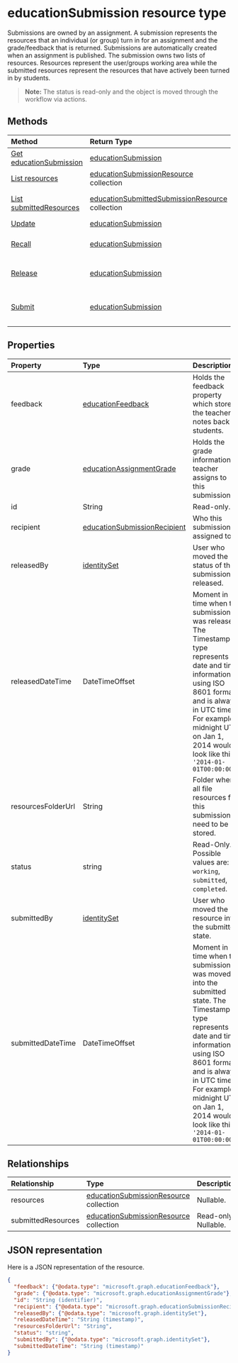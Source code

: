 # educationSubmission resource type

Submissions are owned by an assignment.  A submission represents the resources that an individual (or group) turn in for an assignment and the grade/feedback that is returned.
Submissions are automatically created when an assignment is published.  The submission owns two lists of resources.  Resources represent the user/groups working area while the submitted resources
represent the resources that have actively been turned in by students.  

>**Note:** The status is read-only and the object is moved through the workflow via actions. 


## Methods

| Method		   | Return Type	|Description|
|:---------------|:--------|:----------|
|[Get educationSubmission](../api/educationsubmission_get.md) | [educationSubmission](educationsubmission.md) |Read properties and relationships of educationSubmission object.|
|[List resources](../api/educationsubmission_list_resources.md) |[educationSubmissionResource](educationsubmissionresource.md) collection| Get a educationSubmissionResource object collection.|
|[List submittedResources](../api/educationsubmission_list_submittedresources.md) |[educationSubmittedSubmissionResource](educationsubmittedsubmissionresource.md) collection| Get a educationSubmittedSubmissionResource object collection.|
|[Update](../api/educationsubmission_update.md) | [educationSubmission](educationsubmission.md)	|Update educationSubmission object. |
|[Recall](../api/educationsubmission_recall.md)|[educationSubmission](educationsubmission.md)|A student uses the recall to move the state of the submission from submitted back to working.|
|[Release](../api/educationsubmission_release.md)|[educationSubmission](educationsubmission.md)|A teacher uses release to indicate that the grades/feedback can be shown to the student.|
|[Submit](../api/educationsubmission_submit.md)|[educationSubmission](educationsubmission.md)|A student uses submit to turn in the assignment.  This will copy the resources into the submittedResources folder for grading and updates the status.|

## Properties
| Property	   | Type	|Description|
|:---------------|:--------|:----------|
|feedback|[educationFeedback](educationfeedback.md)|Holds the feedback property which stores the teachers notes back to students.|
|grade|[educationAssignmentGrade](educationassignmentgrade.md)|Holds the grade information a teacher assigns to this submission.|
|id|String| Read-only.|
|recipient|[educationSubmissionRecipient](educationsubmissionrecipient.md)|Who this submission is assigned to.|
|releasedBy|[identitySet](identityset.md)|User who moved the status of this submission to released.|
|releasedDateTime|DateTimeOffset|Moment in time when the submission was released.  The Timestamp type represents date and time information using ISO 8601 format and is always in UTC time. For example, midnight UTC on Jan 1, 2014 would look like this: `'2014-01-01T00:00:00Z'`|
|resourcesFolderUrl|String|Folder where all file resources for this submission need to be stored.|
|status|string| Read-Only.  Possible values are: `working`, `submitted`, `completed`.|
|submittedBy|[identitySet](identityset.md)|User who moved the resource into the submitted state.|
|submittedDateTime|DateTimeOffset|Moment in time when the submission was moved into the submitted state.  The Timestamp type represents date and time information using ISO 8601 format and is always in UTC time. For example, midnight UTC on Jan 1, 2014 would look like this: `'2014-01-01T00:00:00Z'`|

## Relationships
| Relationship | Type	|Description|
|:---------------|:--------|:----------|
|resources|[educationSubmissionResource](educationsubmissionresource.md) collection| Nullable.|
|submittedResources|[educationSubmissionResource](educationSubmissionResource.md) collection| Read-only. Nullable.|

## JSON representation

Here is a JSON representation of the resource.

<!-- {
  "blockType": "resource",
  "optionalProperties": [

  ],
  "@odata.type": "microsoft.graph.educationSubmission"
}-->

```json
{
  "feedback": {"@odata.type": "microsoft.graph.educationFeedback"},
  "grade": {"@odata.type": "microsoft.graph.educationAssignmentGrade"},
  "id": "String (identifier)",
  "recipient": {"@odata.type": "microsoft.graph.educationSubmissionRecipient"},
  "releasedBy": {"@odata.type": "microsoft.graph.identitySet"},
  "releasedDateTime": "String (timestamp)",
  "resourcesFolderUrl": "String",
  "status": "string",
  "submittedBy": {"@odata.type": "microsoft.graph.identitySet"},
  "submittedDateTime": "String (timestamp)"
}
```

<!-- uuid: 8fcb5dbc-d5aa-4681-8e31-b001d5168d79
2015-10-25 14:57:30 UTC -->
<!-- {
  "type": "#page.annotation",
  "description": "educationSubmission resource",
  "keywords": "",
  "section": "documentation",
  "tocPath": ""
}-->